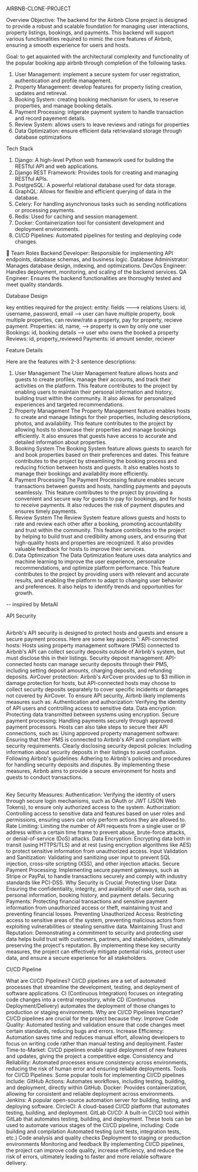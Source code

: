 AIRBNB-CLONE-PROJECT

Overview
Objective: The backend for the Airbnb Clone project is designed to provide a robust and scalable foundation for managing user interactions, property listings, bookings, and payments. This backend will support various functionalities required to mimic the core features of Airbnb, ensuring a smooth experience for users and hosts.

Goal: to get aquainted with the architectural complexity and functionality of the popular booking app airbnb through completion of the following tasks.

1. User Management: implement a secure system for user registration, authentication and profile management.
2. Property Management: develop features for property listing creation, updates and retireval. 
3. Booking System: creating booking mechanism for users, to reserve properties, and manage booking details.
4. Payment Processing: intgerate payment system to handle transaction and record payement details.
3. Review System: allows users to leave reviews and ratings for properties
5. Data Optimization: ensure efficient data retrievaland storage through database optimizations

Tech Stack
1. Django: A high-level Python web framework used for building the RESTful API and web applications.
2. Django REST Framework: Provides tools for creating and managing RESTful APIs.
3. PostgreSQL: A powerful relational database used for data storage.
4. GraphQL: Allows for flexible and efficient querying of data in the database.
5. Celery: For handling asynchronous tasks such as sending notifications or processing payments.
6. Redis: Used for caching and session management.
7. Docker: Containerization tool for consistent development and deployment environments.
8. CI/CD Pipelines: Automated pipelines for testing and deploying code changes.


👥 Team Roles
Backend Developer: Responsible for implementing API endpoints, database schemas, and business logic.
Database Administrator: Manages database design, indexing, and optimizations.
DevOps Engineer: Handles deployment, monitoring, and scaling of the backend services.
QA Engineer: Ensures the backend functionalities are thoroughly tested and meet quality standards.


Database Design

key entities required for the project:
entity: fields ---> relations
Users: id, username, password, email --> user can have multiple property, book multiple properties, can review/rate a property, pay for property, recieve payment.
Properties: id, name, --> property is own by only one user
Bookings: id, booking details --> user who owns the booked a property 
Reviews: id, property_reviewed 
Payments: id amount sender, reciever

Feature Details

Here are the features with 2-3 sentence descriptions:
1. User Management
The User Management feature allows hosts and guests to create profiles, manage their accounts, and track their activities on the platform. This feature contributes to the project by enabling users to maintain their personal information and history, building trust within the community. It also allows for personalized experiences and targeted recommendations.
2. Property Management
The Property Management feature enables hosts to create and manage listings for their properties, including descriptions, photos, and availability. This feature contributes to the project by allowing hosts to showcase their properties and manage bookings efficiently. It also ensures that guests have access to accurate and detailed information about properties.
3. Booking System
The Booking System feature allows guests to search for and book properties based on their preferences and dates. This feature contributes to the project by streamlining the booking process and reducing friction between hosts and guests. It also enables hosts to manage their bookings and availability more efficiently.
4. Payment Processing
The Payment Processing feature enables secure transactions between guests and hosts, handling payments and payouts seamlessly. This feature contributes to the project by providing a convenient and secure way for guests to pay for bookings, and for hosts to receive payments. It also reduces the risk of payment disputes and ensures timely payments.
5. Review System
The Review System feature allows guests and hosts to rate and review each other after a booking, promoting accountability and trust within the community. This feature contributes to the project by helping to build trust and credibility among users, and ensuring that high-quality hosts and properties are recognized. It also provides valuable feedback for hosts to improve their services.
6. Data Optimization
The Data Optimization feature uses data analytics and machine learning to improve the user experience, personalize recommendations, and optimize platform performance. This feature contributes to the project by providing users with relevant and accurate results, and enabling the platform to adapt to changing user behavior and preferences. It also helps to identify trends and opportunities for growth.

-- inspired by MetaAI


API Security
##
Airbnb's API security is designed to protect hosts and guests and ensure a secure payment process. Here are some key aspects ¹:
API-connected hosts: Hosts using property management software (PMS) connected to Airbnb's API can collect security deposits outside of Airbnb's system, but must disclose this in their listings.
Security deposit management: API-connected hosts can manage security deposits through their PMS, including setting deposit amounts, charging deposits, and refunding deposits.
AirCover protection: Airbnb's AirCover provides up to $3 million in damage protection for hosts, but API-connected hosts may choose to collect security deposits separately to cover specific incidents or damages not covered by AirCover.
To ensure API security, Airbnb likely implements measures such as:
Authentication and authorization: Verifying the identity of API users and controlling access to sensitive data.
Data encryption: Protecting data transmitted between systems using encryption.
Secure payment processing: Handling payments securely through approved payment processors.
Hosts can also take steps to secure their API connections, such as:
Using approved property management software: Ensuring that their PMS is connected to Airbnb's API and compliant with security requirements.
Clearly disclosing security deposit policies: Including information about security deposits in their listings to avoid confusion.
Following Airbnb's guidelines: Adhering to Airbnb's policies and procedures for handling security deposits and disputes.
By implementing these measures, Airbnb aims to provide a secure environment for hosts and guests to conduct transactions.
##
Key Security Measures:
Authentication: Verifying the identity of users through secure login mechanisms, such as OAuth or JWT (JSON Web Tokens), to ensure only authorized access to the system.
Authorization: Controlling access to sensitive data and features based on user roles and permissions, ensuring users can only perform actions they are allowed to.
Rate Limiting: Limiting the number of API requests from a single user or IP address within a certain time frame to prevent abuse, brute-force attacks, or denial-of-service (DoS) attacks.
Data Encryption: Encrypting data both in transit (using HTTPS/TLS) and at rest (using encryption algorithms like AES) to protect sensitive information from unauthorized access.
Input Validation and Sanitization: Validating and sanitizing user input to prevent SQL injection, cross-site scripting (XSS), and other injection attacks.
Secure Payment Processing: Implementing secure payment gateways, such as Stripe or PayPal, to handle transactions securely and comply with industry standards like PCI-DSS.
Why Security is Crucial:
Protecting User Data: Ensuring the confidentiality, integrity, and availability of user data, such as personal information, booking history, and payment details.
Securing Payments: Protecting financial transactions and sensitive payment information from unauthorized access or theft, maintaining trust and preventing financial losses.
Preventing Unauthorized Access: Restricting access to sensitive areas of the system, preventing malicious actors from exploiting vulnerabilities or stealing sensitive data.
Maintaining Trust and Reputation: Demonstrating a commitment to security and protecting user data helps build trust with customers, partners, and stakeholders, ultimately preserving the project's reputation.
By implementing these key security measures, the project can effectively mitigate potential risks, protect user data, and ensure a secure experience for all stakeholders.

CI/CD Pipeline

What are CI/CD Pipelines?
CI/CD pipelines are a set of automated processes that streamline the development, testing, and deployment of software applications. CI (Continuous Integration) focuses on integrating code changes into a central repository, while CD (Continuous Deployment/Delivery) automates the deployment of those changes to production or staging environments.
Why are CI/CD Pipelines Important?
CI/CD pipelines are crucial for the project because they:
Improve Code Quality: Automated testing and validation ensure that code changes meet certain standards, reducing bugs and errors.
Increase Efficiency: Automation saves time and reduces manual effort, allowing developers to focus on writing code rather than manual testing and deployment.
Faster Time-to-Market: CI/CD pipelines enable rapid deployment of new features and updates, giving the project a competitive edge.
Consistency and Reliability: Automated processes ensure consistency across environments, reducing the risk of human error and ensuring reliable deployments.
Tools for CI/CD Pipelines:
Some popular tools for implementing CI/CD pipelines include:
GitHub Actions: Automates workflows, including testing, building, and deployment, directly within GitHub.
Docker: Provides containerization, allowing for consistent and reliable deployment across environments.
Jenkins: A popular open-source automation server for building, testing, and deploying software.
CircleCI: A cloud-based CI/CD platform that automates testing, building, and deployment.
GitLab CI/CD: A built-in CI/CD tool within GitLab that automates testing, building, and deployment.
These tools can be used to automate various stages of the CI/CD pipeline, including:
Code building and compilation
Automated testing (unit tests, integration tests, etc.)
Code analysis and quality checks
Deployment to staging or production environments
Monitoring and feedback
By implementing CI/CD pipelines, the project can improve code quality, increase efficiency, and reduce the risk of errors, ultimately leading to faster and more reliable software delivery.
